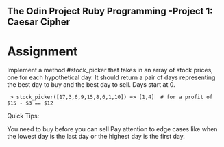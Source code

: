 ## The Odin Project Ruby Programming -Project 1: Caesar Cipher
# Assignment

Implement a method #stock_picker that takes in an array of stock prices, one for each hypothetical day. It should return a pair of days representing the best day to buy and the best day to sell. Days start at 0.

 `` > stock_picker([17,3,6,9,15,8,6,1,10])
  => [1,4]  # for a profit of $15 - $3 == $12``

  
Quick Tips:

You need to buy before you can sell
Pay attention to edge cases like when the lowest day is the last day or the highest day is the first day.